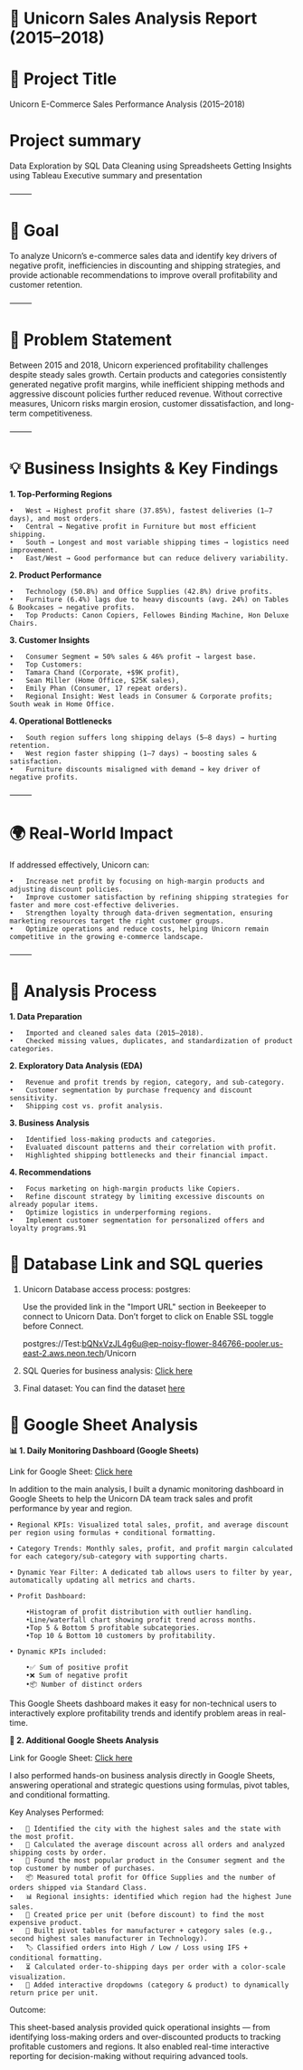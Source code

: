 # 🦄 Unicorn Sales Analysis Report (2015–2018)

# 📌 Project Title

Unicorn E-Commerce Sales Performance Analysis (2015–2018)

# Project summary
Data Exploration by SQL
Data Cleaning using Spreadsheets
Getting Insights using Tableau
Executive summary and presentation

⸻

# 🎯 Goal

To analyze Unicorn’s e-commerce sales data and identify key drivers of negative profit, inefficiencies in discounting and shipping strategies, and provide actionable recommendations to improve overall profitability and customer retention.

⸻

# 🚨 Problem Statement

Between 2015 and 2018, Unicorn experienced profitability challenges despite steady sales growth. Certain products and categories consistently generated negative profit margins, while inefficient shipping methods and aggressive discount policies further reduced revenue. Without corrective measures, Unicorn risks margin erosion, customer dissatisfaction, and long-term competitiveness.

⸻

# 💡 Business Insights & Key Findings

**1. Top-Performing Regions**

	•	West → Highest profit share (37.85%), fastest deliveries (1–7 days), and most orders.
	•	Central → Negative profit in Furniture but most efficient shipping.
	•	South → Longest and most variable shipping times → logistics need improvement.
	•	East/West → Good performance but can reduce delivery variability.

**2. Product Performance**

	•	Technology (50.8%) and Office Supplies (42.8%) drive profits.
	•	Furniture (6.4%) lags due to heavy discounts (avg. 24%) on Tables & Bookcases → negative profits.
	•	Top Products: Canon Copiers, Fellowes Binding Machine, Hon Deluxe Chairs.

**3. Customer Insights**

	•	Consumer Segment = 50% sales & 46% profit → largest base.
	•	Top Customers:
	•	Tamara Chand (Corporate, +$9K profit),
	•	Sean Miller (Home Office, $25K sales),
	•	Emily Phan (Consumer, 17 repeat orders).
	•	Regional Insight: West leads in Consumer & Corporate profits; South weak in Home Office.

**4. Operational Bottlenecks**

	•	South region suffers long shipping delays (5–8 days) → hurting retention.
	•	West region faster shipping (1–7 days) → boosting sales & satisfaction.
	•	Furniture discounts misaligned with demand → key driver of negative profits.

⸻

# 🌍 Real-World Impact

If addressed effectively, Unicorn can:

	•	Increase net profit by focusing on high-margin products and adjusting discount policies.
	•	Improve customer satisfaction by refining shipping strategies for faster and more cost-effective deliveries.
	•	Strengthen loyalty through data-driven segmentation, ensuring marketing resources target the right customer groups.
	•	Optimize operations and reduce costs, helping Unicorn remain competitive in the growing e-commerce landscape.

⸻

# 🔎 Analysis Process


**1.  Data Preparation**

	•	Imported and cleaned sales data (2015–2018).
	•	Checked missing values, duplicates, and standardization of product categories.
 
**2.	Exploratory Data Analysis (EDA)**

	•	Revenue and profit trends by region, category, and sub-category.
	•	Customer segmentation by purchase frequency and discount sensitivity.
	•	Shipping cost vs. profit analysis.
 
**3.	Business Analysis**

	•	Identified loss-making products and categories.
	•	Evaluated discount patterns and their correlation with profit.
	•	Highlighted shipping bottlenecks and their financial impact.
 
**4.	Recommendations**

	•	Focus marketing on high-margin products like Copiers.
	•	Refine discount strategy by limiting excessive discounts on already popular items.
	•	Optimize logistics in underperforming regions.
	•	Implement customer segmentation for personalized offers and loyalty programs.91

# 🔎 Database Link and SQL queries

1. Unicorn Database access process: postgres:
   
	Use the provided link in the "Import URL" section in Beekeeper to connect to Unicorn Data. Don’t forget to click on Enable SSL toggle before Connect.

	postgres://Test:bQNxVzJL4g6u@ep-noisy-flower-846766-pooler.us-east-2.aws.neon.tech/Unicorn

2. SQL Queries for business analysis: [Click here](https://docs.google.com/document/d/1HdGKNBeXT8zJ1HxpT-oSyGSVtKK8hEzWZa1ZjDTXE6c/edit?tab=t.0)
 
3. Final dataset: You can find the dataset [here](https://drive.google.com/file/d/1gtp88oCBU1UACYYybjWgB1K55xOg-au4/view?usp=sharing)
  
# 🔎 Google Sheet Analysis

**📊 1. Daily Monitoring Dashboard (Google Sheets)**

Link for Google Sheet: [Click here](https://docs.google.com/spreadsheets/d/126F3HeCnNYX5u7FQmS0PWIk2nav5kglyfFxwRCNbq9A/edit?gid=1956504790#gid=1956504790)

In addition to the main analysis, I built a dynamic monitoring dashboard in Google Sheets to help the Unicorn DA team track sales and profit performance by year and region.

	• Regional KPIs: Visualized total sales, profit, and average discount per region using formulas + conditional formatting.
 
	• Category Trends: Monthly sales, profit, and profit margin calculated for each category/sub-category with supporting charts.
 
	• Dynamic Year Filter: A dedicated tab allows users to filter by year, automatically updating all metrics and charts.
 
	• Profit Dashboard:
 
		•Histogram of profit distribution with outlier handling.
		•Line/waterfall chart showing profit trend across months.
		•Top 5 & Bottom 5 profitable subcategories.
		•Top 10 & Bottom 10 customers by profitability.
  
	• Dynamic KPIs included:
 
		•✅ Sum of positive profit
		•❌ Sum of negative profit
		•📦 Number of distinct orders

This Google Sheets dashboard makes it easy for non-technical users to interactively explore profitability trends and identify problem areas in real-time.

**📑 2. Additional Google Sheets Analysis**

Link for Google Sheet: [Click here](https://docs.google.com/spreadsheets/d/1AaaG0Gh6HVU84gtUj-r0LKzDfWaEyqkdm7i7oYX6TM8/edit?gid=1131846199#gid=1131846199)

I also performed hands-on business analysis directly in Google Sheets, answering operational and strategic questions using formulas, pivot tables, and conditional formatting.

Key Analyses Performed:

	•	📍 Identified the city with the highest sales and the state with the most profit.
	•	💸 Calculated the average discount across all orders and analyzed shipping costs by order.
	•	👥 Found the most popular product in the Consumer segment and the top customer by number of purchases.
	•	📦 Measured total profit for Office Supplies and the number of orders shipped via Standard Class.
	•	📊 Regional insights: identified which region had the highest June sales.
	•	🧮 Created price per unit (before discount) to find the most expensive product.
	•	🔄 Built pivot tables for manufacturer + category sales (e.g., second highest sales manufacturer in Technology).
	•	🏷️ Classified orders into High / Low / Loss using IFS + conditional formatting.
	•	⏳ Calculated order-to-shipping days per order with a color-scale visualization.
	•	🔽 Added interactive dropdowns (category & product) to dynamically return price per unit.

Outcome:

This sheet-based analysis provided quick operational insights — from identifying loss-making orders and over-discounted products to tracking profitable customers and regions. It also enabled real-time interactive reporting for decision-making without requiring advanced tools.
